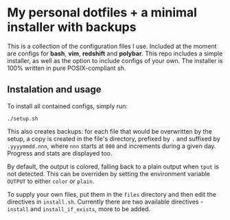 # My personal dotfiles + a minimal installer with backups
This is a collection of the configuration files I use. Included at the moment are configs for __bash__, __vim__, __redshift__ and __polybar__. This repo includes a simple installer, as well as the option to include configs of your own. The installer is 100% written in pure POSIX-compliant sh.

## Instalation and usage
To install all contained configs, simply run:

`./setup.sh`

This also creates backups: for each file that would be overwritten by the setup, a copy is created in the file's directory, prefixed by `.` and suffixed by `.yyyymmdd.nnn`, where `nnn` starts at `000` and increments during a given day. Progress and stats are displayed too.

By default, the output is colored, falling back to a plain output when `tput` is not detected. This can be overriden by setting the environment variable `OUTPUT` to either `color` or `plain`.

To supply your own files, put them in the `files` directory and then edit the directives in `install.sh`. Currently there are two available directives - `install` and `install_if_exists`, more to be added.
